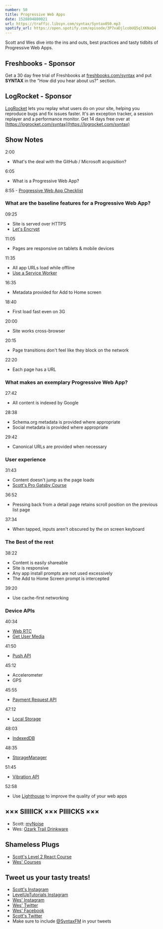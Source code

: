 ```yaml
---
number: 50
title: Progressive Web Apps
date: 1528894800021
url: https://traffic.libsyn.com/syntax/Syntax050.mp3
spotify_url: https://open.spotify.com/episode/3P7xaDjlcobUQ5qlXKNaQ4
---
```


Scott and Wes dive into the ins and outs, best practices and tasty tidbits of Progressive Web Apps.

## Freshbooks - Sponsor

Get a 30 day free trial of Freshbooks at [freshbooks.com/syntax](https://freshbooks.com/syntax) and put **SYNTAX** in the "How did you hear about us?" section.

## LogRocket - Sponsor

[LogRocket](https://logrocket.com/syntax) lets you replay what users do on your site, helping you reproduce bugs and fix issues faster. It's an exception tracker, a session replayer and a performance monitor. Get 14 days free over at [https://logrocket.com/syntax](https://logrocket.com/syntax)

## Show Notes

2:00

* What's the deal with the GitHub / Microsoft acquisition?

6:05

* What is a Progressive Web App?

8:55 - [Progressive Web App Checklist](https://developers.google.com/web/progressive-web-apps/checklist)

### What are the baseline features for a Progressive Web App?

09:25

* Site is served over HTTPS
* [Let's Encrypt](https://letsencrypt.org/)

11:05

* Pages are responsive on tablets & mobile devices

11:35

* All app URLs load while offline
* [Use a Service Worker](https://developers.google.com/web/fundamentals/primers/service-workers/)

16:35

* Metadata provided for Add to Home screen

18:40

* First load fast even on 3G

20:00

* Site works cross-browser

20:15

* Page transitions don't feel like they block on the network

22:20

* Each page has a URL

### What makes an exemplary Progressive Web App?

27:42

* All content is indexed by Google

28:38

* Schema.org metadata is provided where appropriate
* Social metadata is provided where appropriate

29:42

* Canonical URLs are provided when necessary

### User experience

31:43

* Content doesn't jump as the page loads
* [Scott's Pro Gatsby Course](https://www.leveluptutorials.com/tutorials/pro-gatsby)

36:52

* Pressing back from a detail page retains scroll position on the previous list page

37:34

* When tapped, inputs aren't obscured by the on screen keyboard

### The Best of the rest

38:22

* Content is easily shareable
* Site is responsive
* Any app install prompts are not used excessively
* The Add to Home Screen prompt is intercepted

39:20

* Use cache-first networking

### Device APIs

40:34

* [Web RTC](https://developer.mozilla.org/en-US/docs/Web/API/WebRTC_API)
* [Get User Media](https://developer.mozilla.org/en-US/docs/Web/API/MediaDevices/getUserMedia%20)

41:50

* [Push API](https://developer.mozilla.org/en-US/docs/Web/API/Push_API)

45:12

* Accelerometer
* GPS

45:55

* [Payment Request API](https://developer.mozilla.org/en-US/docs/Web/API/Payment_Request_API)

47:12

* [Local Storage](https://developer.mozilla.org/en-US/docs/Web/API/Storage/LocalStorage)

48:03

* [IndexedDB](https://developer.mozilla.org/en-US/docs/Web/API/IndexedDB_API)

48:35

* [StorageManager](https://developer.mozilla.org/en-US/docs/Web/API/StorageManager)

51:45

* [Vibration API](https://developer.mozilla.org/en-US/docs/Web/API/Vibration_API)

52:58

* Use [Lighthouse](https://developers.google.com/web/tools/lighthouse/) to improve the quality of your web apps

## ××× SIIIIICK ××× PIIIICKS ×××

* Scott: [myNoise](https://mynoise.net/)
* Wes: [Ozark Trail Drinkware](https://www.walmart.com/search/?query=ozark%20trail%20rambler&cat_id=0)

## Shameless Plugs

* [Scott's Level 2 React Course](https://LevelUpTutorials.com/store)
* [Wes' Courses](https://wesbos.com/courses)

## Tweet us your tasty treats!

* [Scott's Instagram](https://www.instagram.com/stolinski/)
* [LevelUpTutorials Instagram](https://www.instagram.com/LevelUpTutorials/)
* [Wes' Instagram](https://www.instagram.com/wesbos/)
* [Wes' Twitter](https://twitter.com/wesbos)
* [Wes' Facebook](https://www.facebook.com/wesbos.developer)
* [Scott's Twitter](https://twitter.com/stolinski)
* Make sure to include [@SyntaxFM](https://twitter.com/SyntaxFM) in your tweets
